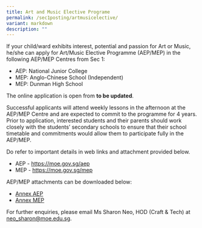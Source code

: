 ```yaml
---
title: Art and Music Elective Programe
permalink: /sec1posting/artmusicelective/
variant: markdown
description: ""
---
```

If your child/ward exhibits interest, potential and passion for Art or Music, he/she can apply for Art/Music Elective Programme (AEP/MEP) in the following AEP/MEP Centres from Sec 1:

* AEP: National Junior College
* MEP: Anglo-Chinese School (Independent) 
* MEP: Dunman High School

The online application is open from **to be updated**. 

Successful applicants will attend weekly lessons in the afternoon at the AEP/MEP Centre and are expected to commit to the programme for 4 years. Prior to application, interested students and their parents should work closely with the students’ secondary schools to ensure that their school timetable and commitments would allow them to participate fully in the AEP/MEP.

Do refer to important details in web links and attachment provided below.


* AEP - <a target="_blank" href="https://moe.gov.sg/aep">https://moe.gov.sg/aep</a> 
* MEP - <a target="_blank" href="https://moe.gov.sg/mep">https://moe.gov.sg/mep</a>

AEP/MEP attachments can be downloaded below:
* [Annex AEP](/files/Forparents/Annex_AEP.pdf)
* [Annex MEP](/files/Forparents/Annex_MEP.pdf)


For further enquiries, please email Ms Sharon Neo, HOD (Craft &amp; Tech) at <a href="mailto:neo_sharon@moe.edu.sg">neo_sharon@moe.edu.sg</a>.
